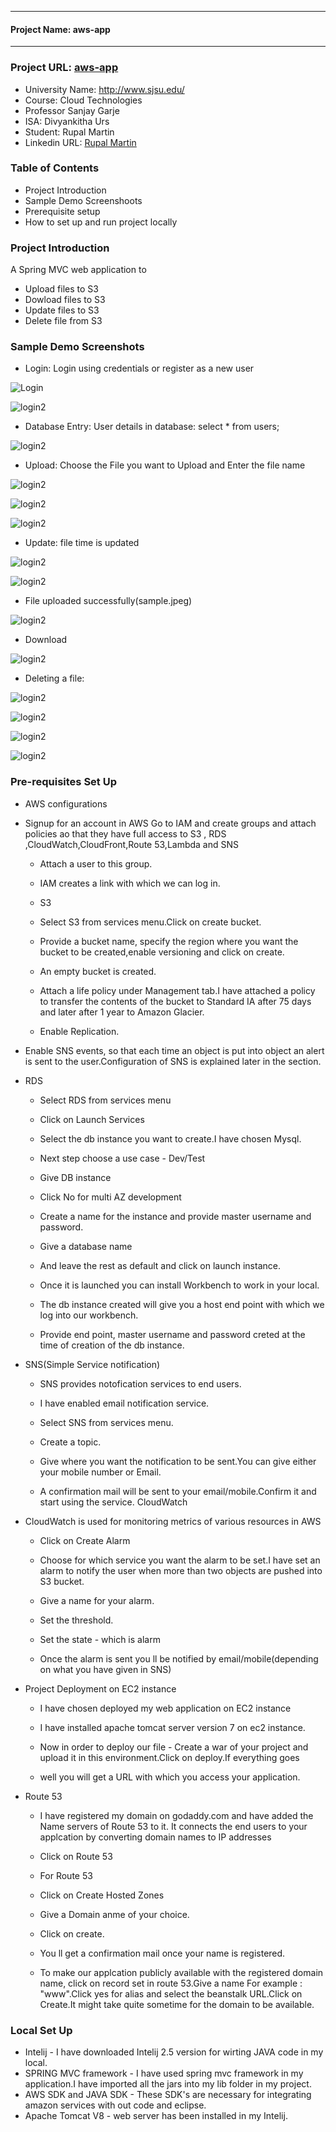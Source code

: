 ******************************
#### Project Name: aws-app
******************************

### Project URL: [aws-app](http://www.rupalmartin.com/AWSApp-1.0-SNAPSHOT)

* University Name: http://www.sjsu.edu/
* Course: Cloud Technologies
* Professor Sanjay Garje
* ISA: Divyankitha Urs
* Student: Rupal Martin 
* Linkedin URL: [Rupal Martin](https://www.linkedin.com/in/rupal-martin-34272272/)

### Table of Contents
* Project Introduction
* Sample Demo Screenshoots
* Prerequisite setup
* How to set up and run project locally

### Project Introduction
A Spring MVC web application to
* Upload files to S3
* Dowload files to S3
* Update files to S3
* Delete file from S3

### Sample Demo Screenshots

* Login: Login using credentials or register as a new user

![Login](/images/login.jpg?raw=true "Login screen")

![login2](/images/login2.jpg?raw=true "login2")

 *	Database Entry: User details in database:
select * from users;

![login2](images/db_login.jpg?raw=true "login2")

* Upload: Choose the File you want to Upload and Enter the file name

![login2](images/upload.jpg?raw=true "upload")

![login2](images/upload2.jpg?raw=true "login2")

![login2](images/upload_db.jpg?raw=true "login2")

* Update: file time is updated 

![login2](images/update.jpg?raw=true "login2")

![login2](images/images/update_db.jpg?raw=true "login2")

* File uploaded successfully(sample.jpeg)

![login2](images/upload2.jpg?raw=true "login2")

* Download

![login2](images/download.jpg?raw=true "login2")

* Deleting a file:

![login2](images/delete.jpg?raw=true "login2")

![login2](images/delete_confirm.jpg?raw=true "login2")

![login2](images/delete_success.jpg?raw=true "login2")

![login2](images/delete_db.jpg?raw=true "login2")

### Pre-requisites Set Up

* AWS configurations

* Signup for an account in AWS
Go to IAM and create groups and attach policies ao that they have full access to S3 , RDS ,CloudWatch,CloudFront,Route 53,Lambda and     SNS

  * Attach a user to this group.
  * IAM creates a link with which we can log in.

  * S3

  * Select S3 from services menu.Click on create bucket.

   * Provide a bucket name, specify the region where you want the bucket to be created,enable versioning and click on create.

   * An empty bucket is created.

  * Attach a life policy under Management tab.I have attached a policy to transfer the contents of the bucket to Standard IA after 75 days and later after 1 year to Amazon Glacier.

  * Enable Replication.

 * Enable SNS events, so that each time an object is put into object an alert is sent to the user.Configuration of SNS is explained later in the section.

* RDS

   *  Select RDS from services menu

   * Click on Launch Services

    *  Select the db instance you want to create.I have chosen Mysql.

   * Next step choose a use case - Dev/Test

   * Give DB instance

   * Click No for multi AZ development

   * Create a name for the instance and provide master username and password.

   * Give a database name

  * And leave the rest as default and click on launch instance.

  * Once it is launched you can install Workbench to work in your local.

  * The db instance created will give you a host end point with which we log into our workbench.

  * Provide end point, master username and password creted at the time of creation of the db instance.

* SNS(Simple Service notification)

  * SNS provides notofication services to end users.
  
  * I have enabled email notification service.
  
  * Select SNS from services menu.
  
  * Create a topic.
  
  * Give where you want the notification to be sent.You can give either your mobile number or Email.
  
  * A confirmation mail will be sent to your email/mobile.Confirm it and start using the service.
CloudWatch

 * CloudWatch is used for monitoring metrics of various resources in AWS

   * Click on Create Alarm

   * Choose for which service you want the alarm to be set.I have set an alarm to notify the user when more than two objects are pushed into S3 bucket.

   * Give a name for your alarm.

   * Set the threshold.

   * Set the state - which is alarm

   * Once the alarm is sent you ll be notified by email/mobile(depending on what you have given in SNS)

* Project Deployment on EC2 instance

  * I have chosen deployed my web application on EC2 instance
  
  * I have installed apache tomcat server  version 7 on ec2 instance.
  
  * Now in order to deploy our file - Create a war of your project and upload it in this environment.Click on deploy.If everything goes
  
  * well you will get a URL with which you access your application.
  
* Route 53

  * I have registered my domain on godaddy.com and have added the Name servers of Route 53 to it. It connects the end users to your applcation by converting domain names to IP addresses
 
  * Click on Route 53

   * For Route 53

  * Click on Create Hosted Zones

  * Give a Domain anme of your choice.

  * Click on create.

  * You ll get a confirmation mail once your name is registered.

  * To make our applcation publicly available with the registered domain name, click on record set in route 53.Give a name For example : "www".Click yes for alias and select the beanstalk URL.Click on Create.It might take quite sometime for the domain to be available.



### Local Set Up

* Intelij - I have downloaded Intelij 2.5 version for wirting JAVA code in my local.
* SPRING MVC framework - I have used spring mvc framework in my application.I have imported all the jars into my lib folder in my project.
* AWS SDK and JAVA SDK - These SDK's are necessary for integrating amazon services with out code and eclipse.
* Apache Tomcat V8 - web server has been installed in my Intelij.




